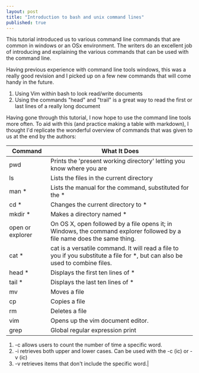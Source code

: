 ```yaml
---
layout: post
title: "Introduction to bash and unix command lines"
published: true
---
```


This tutorial introduced us to various command line commands that are common in windows or an OSx environment.
The writers do an excellent job of introducing and explaining the various commands that can be used with the command line.

Having previous experience with command line tools windows, this was a really good revision and I picked up on a few new commands that will come handy in the future.
  1. Using Vim within bash to look read/write documents
  2. Using the commands "head" and "trail" is a great way to read the first or last lines of a really long document

Having gone through this tutorial, I now hope to use the command line tools more often. To aid with this (and practice making a table with markdown), I thought I'd replicate the wonderful overview of commands that was given to us at the end by the authors:

| Command | What It Does |
| --------- | --------- |
| pwd | Prints the 'present working directory' letting you know where you are|
| ls | Lists the files in the current directory|
| man * | Lists the manual for the command, substituted for the *|
| cd * |	Changes the current directory to *|
| mkdir * |	Makes a directory named * |
| open or explorer | On OS X, open followed by a file opens it; in Windows, the command explorer followed by a file name does the same thing.|
| cat * |	cat is a versatile command. It will read a file to you if you substitute a file for *, but can also be used to combine files. |
| head * |	Displays the first ten lines of * |
| tail * |	Displays the last ten lines of * |
| mv |	Moves a file |
| cp |	Copies a file |
| rm | Deletes a file |
| vim | 	Opens up the vim document editor.|
| grep | Global regular expression print

  1. -c allows users to count the number of time a specific word.
  2. -i retrieves both upper and lower cases. Can be used with the -c (ic) or -v (ic)
  3. -v retrieves items that don't include the specific word.|

